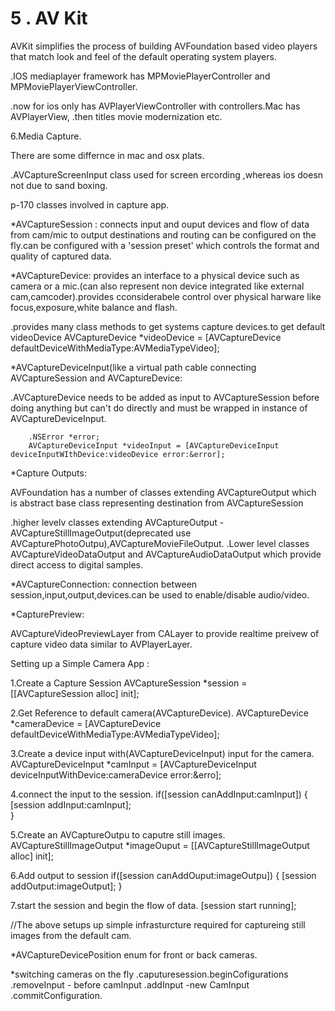 #  5 . AV Kit

AVKit simplifies the process of building AVFoundation based video players that match look and feel of the default operating system players.

.IOS mediaplayer framework has MPMoviePlayerController and MPMoviePlayerViewController.

.now for ios only has AVPlayerViewController with controllers.Mac has AVPlayerView,
.then titles movie modernization etc.


6.Media Capture.

There are some differnce in mac and osx plats.

.AVCaptureScreenInput class used for screen ercording ,whereas ios doesn not due to sand boxing.

p-170 classes involved in capture app.

*AVCaptureSession : connects input and ouput devices and flow of data from cam/mic to output destinations and routing can be configured on the fly.can be configured with a 'session preset' which controls the format and quality of captured data.

*AVCaptureDevice:
provides an interface to a physical device such as camera or a mic.(can also represent non device integrated like external cam,camcoder).provides cconsiderabele control over physical harware like focus,exposure,white balance and flash.

.provides many class methods to get systems capture devices.to get default videoDevice
    AVCaptureDevice *videoDevice = [AVCaptureDevice defaultDeviceWithMediaType:AVMediaTypeVideo];

*AVCaptureDeviceInput(like a virtual path cable connecting AVCaptureSession and AVCaptureDevice:

.AVCaptureDevice needs to be added as input to AVCaptureSession before doing anything but can't do directly and must be wrapped in instance of AVCaptureDeviceInput.

        .NSError *error;
        AVCaptureDeviceInput *videoInput = [AVCaptureDeviceInput deviceInputWIthDevice:videoDevice error:&error];
        

*Capture Outputs:

AVFoundation has a number of classes extending AVCaptureOutput which is abstract base class representing destination from AVCaptureSession

.higher levelv classes extending AVCaptureOutput - AVCaptureStillImageOutput(deprecated use AVCapturePhotoOutpu),AVCaptureMovieFileOutput.
.Lower level classes AVCaptureVideoDataOutput and AVCaptureAudioDataOutput which provide direct access to digital samples.

*AVCaptureConnection: connection between session,input,output,devices.can be used to enable/disable audio/video.




*CapturePreview:

AVCaptureVideoPreviewLayer from CALayer to provide realtime preivew of capture video data similar to AVPlayerLayer.





  Setting up a Simple Camera App :
  
  1.Create a Capture Session
  AVCaptureSession *session = [[AVCaptureSession alloc] init];
  
  2.Get Reference to default camera(AVCaptureDevice).
  AVCaptureDevice *cameraDevice = [AVCaptureDevice defaultDeviceWithMediaType:AVMediaTypeVideo];
  
  3.Create a device input with(AVCaptureDeviceInput) input for the camera.
  AVCaptureDeviceInput *camInput = [AVCaptureDeviceInput deviceInputWithDevice:cameraDevice error:&erro];
  
  4.connect the input to the session.
  if([session canAddInput:camInput])
  {
    [session addInput:camInput];  
}

  5.Create an AVCaptureOutpu to caputre still images.
  AVCaptureStillImageOutput *imageOuput = [[AVCaptureStillImageOutput alloc] init];
  
  
  6.Add output to session
  if([session canAddOuput:imageOutpu])
  {
    [session addOutput:imageOutput];
    }

   7.start the session and begin the flow of data.
    [session start running];

//The above setups up simple infrasturcture required for captureing still images from the default cam.

*AVCaptureDevicePosition enum for front or back cameras.

*switching cameras on the fly
    .caputuresession.beginCofigurations
    .removeInput - before camInput
    .addInput -new CamInput
    .commitConfiguration.
